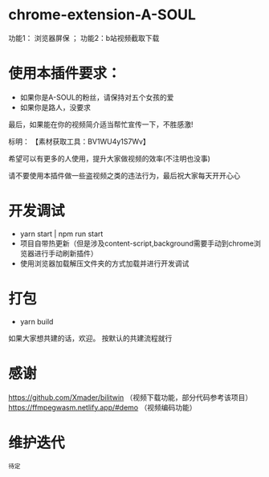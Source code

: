 # chrome-extension-A-SOUL
功能1： 浏览器屏保  ； 功能2：b站视频截取下载

# 使用本插件要求：
- 如果你是A-SOUL的粉丝，请保持对五个女孩的爱
- 如果你是路人，没要求

最后，如果能在你的视频简介适当帮忙宣传一下，不胜感激!


标明：
【素材获取工具：BV1WU4y1S7Wv】


希望可以有更多的人使用，提升大家做视频的效率(不注明也没事)


请不要使用本插件做一些盗视频之类的违法行为，最后祝大家每天开开心心


# 开发调试
- yarn start |  npm run start
- 项目自带热更新（但是涉及content-script,background需要手动到chrome浏览器进行手动刷新插件）
- 使用浏览器加载解压文件夹的方式加载并进行开发调试

# 打包
- yarn build


如果大家想共建的话，欢迎。 按默认的共建流程就行


# 感谢
https://github.com/Xmader/bilitwin （视频下载功能，部分代码参考该项目）
https://ffmpegwasm.netlify.app/#demo （视频编码功能）

# 维护迭代
    待定
